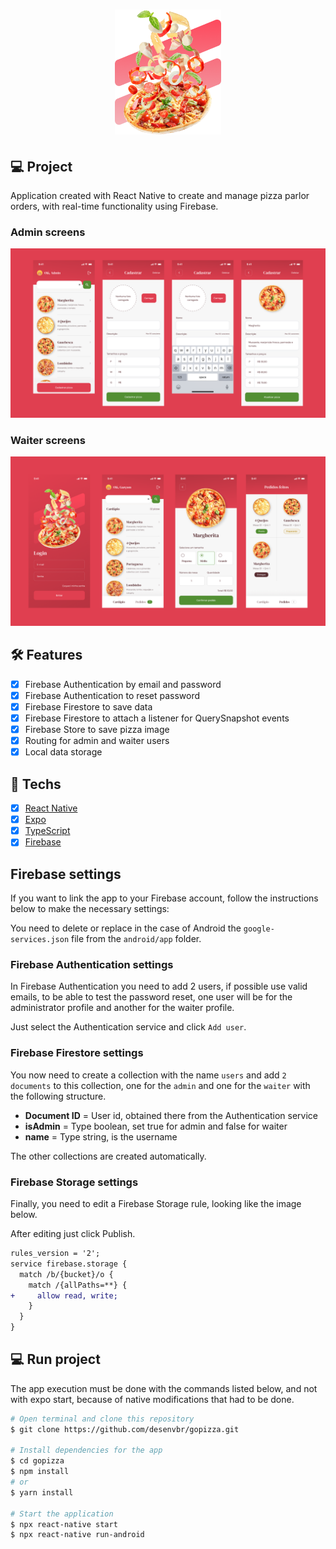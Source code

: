<!-- @format -->

<h1 align="center">
  <img alt="rentx" height="200" title="rentx" src=".github/brand.png" />
</h1>

## 💻 Project

Application created with React Native to create and manage pizza parlor orders, with real-time functionality using Firebase.

### Admin screens

![admin-cover](.github/admin-banner.png)

### Waiter screens

![waiter-cover](.github/waiter-banner.png)

## :hammer_and_wrench: Features

- [x] Firebase Authentication by email and password
- [x] Firebase Authentication to reset password
- [x] Firebase Firestore to save data
- [x] Firebase Firestore to attach a listener for QuerySnapshot events
- [x] Firebase Store to save pizza image
- [x] Routing for admin and waiter users
- [x] Local data storage

## 🚀 Techs

- [x] [React Native](https://reactnative.dev)
- [x] [Expo](https://docs.expo.dev)
- [x] [TypeScript](https://www.typescriptlang.org)
- [x] [Firebase](https://firebase.google.com)

## Firebase settings

If you want to link the app to your Firebase account, follow the instructions below to make the necessary settings:

You need to delete or replace in the case of Android the `google-services.json` file from the `android/app` folder.

### Firebase Authentication settings

In Firebase Authentication you need to add 2 users, if possible use valid emails, to be able to test the password reset, one user will be for the administrator profile and another for the waiter profile.

Just select the Authentication service and click `Add user`.

### Firebase Firestore settings

You now need to create a collection with the name `users` and add `2 documents` to this collection, one for the `admin` and one for the `waiter` with the following structure.

- **Document ID** = User id, obtained there from the Authentication service
- **isAdmin** = Type boolean, set true for admin and false for waiter
- **name** = Type string, is the username

The other collections are created automatically.

### Firebase Storage settings

Finally, you need to edit a Firebase Storage rule, looking like the image below.

After editing just click Publish.

```diff
rules_version = '2';
service firebase.storage {
  match /b/{bucket}/o {
    match /{allPaths=**} {
+     allow read, write;
    }
  }
}
```

## 💻 Run project

The app execution must be done with the commands listed below, and not with expo start, because of native modifications that had to be done.

```bash
# Open terminal and clone this repository
$ git clone https://github.com/desenvbr/gopizza.git

# Install dependencies for the app
$ cd gopizza
$ npm install
# or
$ yarn install

# Start the application
$ npx react-native start
$ npx react-native run-android
```
